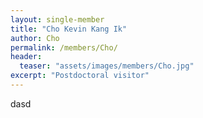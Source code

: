 ```yaml
---
layout: single-member
title: "Cho Kevin Kang Ik"
author: Cho
permalink: /members/Cho/
header:
  teaser: "assets/images/members/Cho.jpg"
excerpt: "Postdoctoral visitor"
---
```

 dasd
